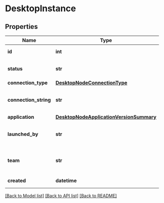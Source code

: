 # DesktopInstance

## Properties
Name | Type | Description | Notes
------------ | ------------- | ------------- | -------------
**id** | **int** |  | [optional] [readonly] 
**status** | **str** | Current desktop status | [optional] [readonly] 
**connection_type** | [**DesktopNodeConnectionType**](DesktopNodeConnectionType.md) |  | 
**connection_string** | **str** | The URL or hostname of the desktop | [optional] [readonly] 
**application** | [**DesktopNodeApplicationVersionSummary**](DesktopNodeApplicationVersionSummary.md) |  | [optional] 
**launched_by** | **str** | Full name of user that launched the desktop | [optional] [readonly] 
**team** | **str** | ID of the active Team for the desktop | [optional] [readonly] 
**created** | **datetime** |  | [optional] [readonly] 

[[Back to Model list]](../README.md#documentation-for-models) [[Back to API list]](../README.md#documentation-for-api-endpoints) [[Back to README]](../README.md)


